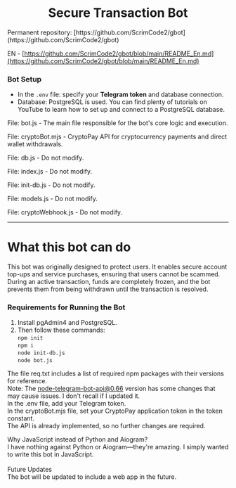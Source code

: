 <h1 align="center">Secure Transaction Bot</h1>
Permanent repository: [https://github.com/ScrimCode2/gbot](https://github.com/ScrimCode2/gbot)

EN - [https://github.com/ScrimCode2/gbot/blob/main/README_En.md](https://github.com/ScrimCode2/gbot/blob/main/README_En.md)

### Bot Setup
- In the `.env` file: specify your **Telegram token** and database connection.
- Database: PostgreSQL is used. You can find plenty of tutorials on YouTube to learn how to set up and connect to a PostgreSQL database.

<p>File: bot.js - The main file responsible for the bot's core logic and execution.</p>
<p>File: cryptoBot.mjs - CryptoPay API for cryptocurrency payments and direct wallet withdrawals.</p>
<p>File: db.js - Do not modify.</p>
<p>File: index.js - Do not modify.</p>
<p>File: init-db.js - Do not modify.</p>
<p>File: models.js - Do not modify.</p>
<p>File: cryptoWebhook.js - Do not modify.</p>

---

# What this bot can do
This bot was originally designed to protect users. It enables secure account top-ups and service purchases, ensuring that users cannot be scammed.  
During an active transaction, funds are completely frozen, and the bot prevents them from being withdrawn until the transaction is resolved.

### Requirements for Running the Bot
1. Install pgAdmin4 and PostgreSQL.
2. Then follow these commands:<br>
`npm init`<br>
`npm i`<br>
`node init-db.js`<br>
`node bot.js`<br>

The file req.txt includes a list of required npm packages with their versions for reference.<br>
Note: The node-telegram-bot-api@0.66 version has some changes that may cause issues. I don't recall if I updated it.<br>
In the .env file, add your Telegram token.<br>
In the cryptoBot.mjs file, set your CryptoPay application token in the token constant.<br>
The API is already implemented, so no further changes are required.<br>

Why JavaScript instead of Python and Aiogram?<br>
I have nothing against Python or Aiogram—they're amazing. I simply wanted to write this bot in JavaScript.<br>
<br>
Future Updates<br>
The bot will be updated to include a web app in the future.<br>
